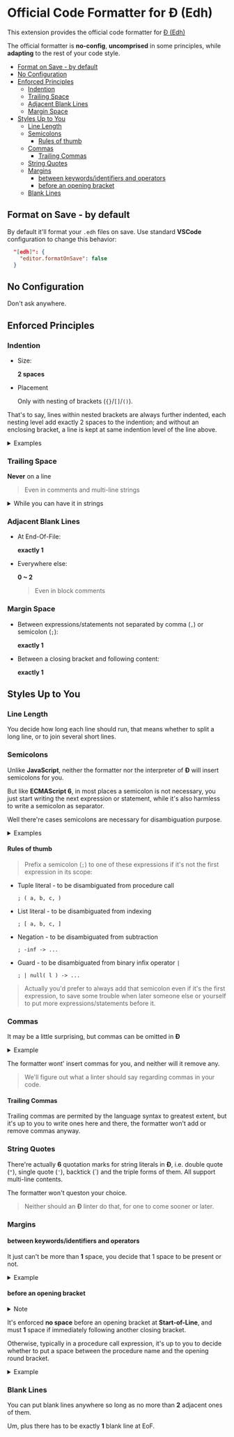 # Official Code Formatter for Đ (Edh)

This extension provides the official code formatter for [Đ (Edh)](https://github.com/e-wrks/edh)

The official formatter is **no-config**, **uncomprised** in some principles, while **adapting** to the rest of your code style.

- [Format on Save - by default](#format-on-save---by-default)
- [No Configuration](#no-configuration)
- [Enforced Principles](#enforced-principles)
  - [Indention](#indention)
  - [Trailing Space](#trailing-space)
  - [Adjacent Blank Lines](#adjacent-blank-lines)
  - [Margin Space](#margin-space)
- [Styles Up to You](#styles-up-to-you)
  - [Line Length](#line-length)
  - [Semicolons](#semicolons)
    - [Rules of thumb](#rules-of-thumb)
  - [Commas](#commas)
    - [Trailing Commas](#trailing-commas)
  - [String Quotes](#string-quotes)
  - [Margins](#margins)
    - [between keywords/identifiers and operators](#between-keywordsidentifiers-and-operators)
    - [before an opening bracket](#before-an-opening-bracket)
  - [Blank Lines](#blank-lines)

## Format on Save - by default

By default it'll format your `.edh` files on save. Use standard **VSCode** configuration to change this behavior:

```json
  "[edh]": {
    "editor.formatOnSave": false
  }
```

## No Configuration

Don't ask anywhere.

## Enforced Principles

### Indention

- Size:

  **2 spaces**

- Placement

  Only with nesting of brackets (`{}`/`[]`/`()`).

That's to say, lines within nested brackets are always further indented, each nesting level add exactly 2 spaces to the indention; and without an enclosing bracket, a line is kept at same indention level of the line above.

<details><summary>Examples</summary>

```edh
method abs( x )
  if x < 0 then
    return -x
  else
    return x
```

will be formatted to

```edh
method abs( x )
if x < 0 then
return -x
else
return x
```

It's not wrong semantically, but idiomatically you are adviced to write it like this:

```edh
method abs( x ) {
  if x < 0
  then return -x
  else return x
}
```

Or this:

```edh
method abs( x ) if x < 0 then -x else x
```

Or this:

```edh
method abs( x ) x < 0 and -x or x
```

Or this:

```edh
method abs( x ) {
  ;| x < 0 -> -x
  _ -> x
}
```

While

```edh
for x from [ 3, 2, 5, ] do
  for y from [ 7, 9, 10, ] do
    yield x * y
```

will be formatted to:

```edh
for x from [ 3, 2, 5, ] do
for y from [ 7, 9, 10, ] do
yield x * y
```

which is actually idiomatic **Đ** style, and also:

```edh
generator long'long'arg'list (
  a, b, c, d, e, f,
) {
  for x from [ 3, 2, 5, ] do
  for y from [ 7, 9, 10, ] do
  yield ( x, y, )
}

for ( x, y )
from long'long'arg'list( 1, 2, 3, 4, 5, 6, )
do { use'x( x ) use'y( y ) }
```

</details>

### Trailing Space

**Never** on a line

> Even in comments and multi-line strings

<details><summary>While you can have it in strings</summary>

For literal strings to have trailing spaces, write each such line separately, concatenate them then, e.g.

```edh
str'with'trailing'spaces = `first line  \n`
++ `middle lines
without trailing space
a line needs trailing space  \n`
++ `rest lines
without trailing space
last line can have trailing spaces  `
```

</details>

### Adjacent Blank Lines

- At End-Of-File:

  **exactly 1**

- Everywhere else:

  **0 ~ 2**

  > Even in block comments

### Margin Space

- Between expressions/statements not separated by comma (`,`) or semicolon (`;`):

  **exactly 1**

- Between a closing bracket and following content:

  **exactly 1**

## Styles Up to You

### Line Length

You decide how long each line should run, that means whether to split a long line, or to join several short lines.

### Semicolons

Unlike **JavaScript**, neither the formatter nor the interpreter of **Đ** will insert semicolons for you.

But like **ECMAScript 6**, in most places a semicolon is not necessary, you just start writing the next expression or statement, while it's also harmless to write a semicolon as separator.

Well there're cases semicolons are necessary for disambiguation purpose.

<details><summary>Examples</summary>

```bash
(repl)Đ: {
Đ|  1: l = [('a', 2),  ('b', 5),]
Đ|  2: x = 3
Đ|  3: ('x', x) :> l
Đ|  4: l
Đ|  5: }
❗ /fw/m3cyue/edh_modules/repl/__main__.edh:49:21
Recovered from error: 💔 traceback
📜 module:repl 👉 /fw/m3cyue/edh_modules/repl/__main__.edh:5:8-8:4
📜 module:repl 👉 <console>:2:5-3:9
💣 can not call a DecimalType: 3
ℹ️  /fw/m3cyue/edh_modules/repl/__main__.edh:56:20
Your last input may have no effect due to the error.
(repl)Đ:
```

Luckily `els` will detect that as an error, in source files you edit with **VSCode** or some other supported IDE, you'll be prompted to insert a semicolon there, to end up with:

```edh
{
  l = [('a', 2),  ('b', 5)]
  x = 3
  ; ('x', x) :> l
  l
}
```

so it's correct now:

```bash
(repl)Đ: {
Đ|  1:   l = [('a', 2),  ('b', 5)]
Đ|  2:   x = 3
Đ|  3:   ; ('x', x) :> l
Đ|  4:   l
Đ|  5: }
[ ( "x", 3, ), ( "a", 2, ), ( "b", 5, ), ]
(repl)Đ:
```

</details>

#### Rules of thumb

> Prefix a semicolon (`;`) to one of these expressions if it's not the first
> expression in its scope:

- Tuple literal - to be disambiguated from procedure call
  ```edh
  ; ( a, b, c, )
  ```
- List literal - to be disambiguated from indexing
  ```edh
  ; [ a, b, c, ]
  ```
- Negation - to be disambiguated from subtraction
  ```edh
  ; -inf -> ...
  ```
- Guard - to be disambiguated from binary infix operator `|`
  ```edh
  ; | null( l ) -> ...
  ```

> Actually you'd prefer to always add that semicolon even if it's the first
> expression, to save some trouble when later someone else or yourself to
> put more expressions/statements before it.

### Commas

It may be a little surprising, but commas can be omitted in **Đ**

<details><summary>Example</summary>

```bash
(repl)Đ: type( (3 2 1) )
ArgsPackType
(repl)Đ: type( [3 2 1] )
ListType
(repl)Đ: let (a b c) = (3 2 1)
(repl)Đ: (a b c) is ( a, b, c, )
true
(repl)Đ: [a b c] == [ a, b, c, ]
true
(repl)Đ: (a b c)
( 3, 2, 1, )
(repl)Đ: console.print(a b c)
3
2
1
(repl)Đ: console.print( a, b, c, )
3
2
1
(repl)Đ:
```

</details>

The formatter wont' insert commas for you, and neither will it remove any.

> We'll figure out what a linter should say regarding commas in your code.

#### Trailing Commas

Trailing commas are permited by the language syntax to greatest extent, but it's up to you to write ones here and there, the formatter won't add or remove commas anyway.

### String Quotes

There're actually **6** quotation marks for string literals in **Đ**, i.e. double quote (`"`), single quote (`'`), backtick (`) and the triple forms of them. All support multi-line contents.

The formatter won't queston your choice.

> Neither should an **Đ** linter do that, for one to come sooner or later.

### Margins

#### between keywords/identifiers and operators

It just can't be more than **1** space, you decide that 1 space to be present
or not.

<details><summary>Example</summary>

All these forms will be kept intact:

```edh
s = s ++ '.edh'
s =s ++ '.edh'
s= s ++ '.edh'
s=s++ '.edh'
```

While excessive white spaces will be thrown away by the formatter.

</details>

#### before an opening bracket

<details><summary>Note</summary>

There're curly/square/round brackets in **Đ**, i.e. (`{}`/`[]`/`()`) but no angle brackets (`<>`).

</details>

It's enforced **no space** before an opening bracket at **Start-of-Line**, and must **1** space if immediately following another closing bracket.

Otherwise, typically in a procedure call expression, it's up to you to decide whether to put a space between the procedure name and the opening round bracket.

<details><summary>Example</summary>

All of the following will be kept intact:

```edh
some'proc()
some'proc ()
some'array[ i ]
some'array [ i ]
if errno<0 then{ rethrow }
if errno < 0 then { rethrow }
```

</details>

### Blank Lines

You can put blank lines anywhere so long as no more than **2** adjacent ones of them.

Um, plus there has to be exactly **1** blank line at EoF.
